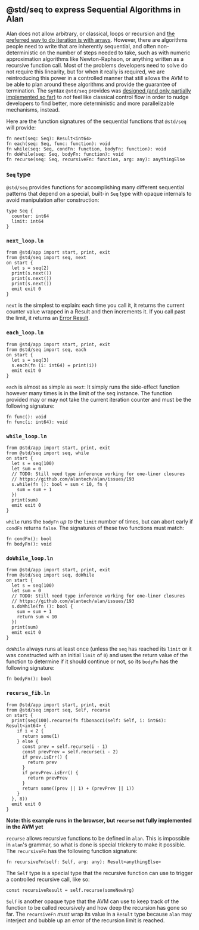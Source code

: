 ## @std/seq to express Sequential Algorithms in Alan

Alan does not allow arbitrary, or classical, loops or recursion and [the preferred way to do iteration is with arrays](./advanced_examples.md#loopln). However, there are algorithms people need to write that are inherently sequential, and often non-deterministic on the number of steps needed to take, such as with numeric approximation algorithms like Newton-Raphson, or anything written as a recursive function call. Most of the problems developers need to solve do not require this linearity, but for when it really is required, we are reintroducing this power in a controlled manner that still allows the AVM to be able to plan around these algorithms and provide the guarantee of termination. The syntax `@std/seq` provides was [designed (and only partially implemented so far)](https://github.com/alantech/alan/blob/main/rfcs/007%20-%20Sequential%20Algorithms%20RFC.md) to *not* feel like classical control flow in order to nudge developers to find better, more deterministic and more parallelizable mechanisms, instead.

Here are the function signatures of the sequential functions that `@std/seq` will provide:

```ln
fn next(seq: Seq): Result<int64>
fn each(seq: Seq, func: function): void
fn while(seq: Seq, condFn: function, bodyFn: function): void
fn doWhile(seq: Seq, bodyFn: function): void
fn recurse(seq: Seq, recursiveFn: function, arg: any): anythingElse
```

### `Seq` type

`@std/seq` provides functions for accomplishing many different sequential patterns that depend on a special, built-in `Seq` type with opaque internals to avoid manipulation after construction:

```alan
type Seq {
  counter: int64
  limit: int64
}
```

### `next_loop.ln`

```rust,editable
from @std/app import start, print, exit
from @std/seq import seq, next
on start {
  let s = seq(2)
  print(s.next())
  print(s.next())
  print(s.next())
  emit exit 0
}
```

`next` is the simplest to explain: each time you call it, it returns the current counter value wrapped in a Result and then increments it. If you call past the limit, it returns an [Error Result](./error_handling.md).

### `each_loop.ln`

```rust,editable
from @std/app import start, print, exit
from @std/seq import seq, each
on start {
  let s = seq(3)
  s.each(fn (i: int64) = print(i))
  emit exit 0
}
```

`each` is almost as simple as `next`: It simply runs the side-effect function however many times is in the limit of the seq instance. The function provided may or may not take the current iteration counter and must be the following signature:

```alan
fn func(): void
fn func(i: int64): void
```

### `while_loop.ln`

```rust,editable
from @std/app import start, print, exit
from @std/seq import seq, while
on start {
  let s = seq(100)
  let sum = 0
  // TODO: Still need type inference working for one-liner closures
  // https://github.com/alantech/alan/issues/193
  s.while(fn (): bool = sum < 10, fn {
    sum = sum + 1
  })
  print(sum)
  emit exit 0
}
```

`while` runs the `bodyFn` *up to* the `limit` number of times, but can abort early if `condFn` returns `false`. The signatures of these two functions must match:

```alan
fn condFn(): bool
fn bodyFn(): void
```

### `doWhile_loop.ln`

```rust,editable
from @std/app import start, print, exit
from @std/seq import seq, doWhile
on start {
  let s = seq(100)
  let sum = 0
  // TODO: Still need type inference working for one-liner closures
  // https://github.com/alantech/alan/issues/193
  s.doWhile(fn (): bool {
    sum = sum + 1
    return sum < 10
  })
  print(sum)
  emit exit 0
}
```

`doWhile` always runs at least once (unless the `seq` has reached its `limit` or it was constructed with an initial `limit` of `0`) and uses the return value of the function to determine if it should continue or not, so its `bodyFn` has the following signature:

```alan
fn bodyFn(): bool
```

### `recurse_fib.ln`

```rust,editable
from @std/app import start, print, exit
from @std/seq import seq, Self, recurse
on start {
  print(seq(100).recurse(fn fibonacci(self: Self, i: int64): Result<int64> {
    if i < 2 {
      return some(1)
    } else {
      const prev = self.recurse(i - 1)
      const prevPrev = self.recurse(i - 2)
      if prev.isErr() {
        return prev
      }
      if prevPrev.isErr() {
        return prevPrev
      }
      return some((prev || 1) + (prevPrev || 1))
    }
  }, 8))
  emit exit 0
}
```

**Note: this example runs in the browser, but `recurse` not fully implemented in the AVM yet**

`recurse` allows recursive functions to be defined in `alan`. This is impossible in `alan`'s grammar, so what is done is special trickery to make it possible. The `recursiveFn` has the following function signature:

```alan
fn recursiveFn(self: Self, arg: any): Result<anythingElse>
```

The `Self` type is a special type that the recursive function can use to trigger a controlled recursive call, like so:

```alan
const recursiveResult = self.recurse(someNewArg)
```

`Self` is another opaque type that the AVM can use to keep track of the function to be called recursively and how deep the recursion has gone so far. The `recursiveFn` *must* wrap its value in a `Result` type because `alan` may interject and bubble up an error of the recursion limit is reached.

